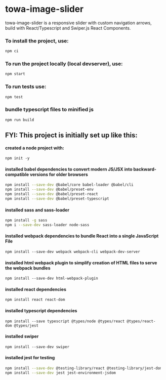 # towa-image-slider

towa-image-slider is a responsive slider with custom navigation arrows, build with React/Typescript and Swiper.js React Components.


### To install the project, use:
```bash
npm ci
```

### To run the project locally (local devserver), use:
```bash
npm start
```

### To run tests use:
```bash
npm test
```

### bundle typescript files to minified js
```bash
npm run build
```




## FYI: This project is initially set up like this:

#### created a node project with:
`npm init -y`

#### installed babel dependencies to convert modern JS/JSX into backward-compatible versions for older browsers
```bash
npm install --save-dev @babel/core babel-loader @babel/cli
npm install --save-dev @babel/preset-env
npm install --save-dev @babel/preset-react
npm install --save-dev @babel/preset-typescript
```

#### installed sass and sass-loader
```bash
npm install -g sass
npm i --save-dev sass-loader node-sass
```

#### installed webpack dependencies to bundle React into a single JavaScript File
`npm install --save-dev webpack webpack-cli webpack-dev-server`

#### installed html webpack plugin to simplify creation of HTML files to serve the webpack bundles
`npm install --save-dev html-webpack-plugin`

#### installed react dependencies
`npm install react react-dom`

#### installed typescript dependencies
`npm install --save typescript @types/node @types/react @types/react-dom @types/jest`

#### installed swiper
`npm install --save-dev swiper`

#### installed jest for testing 
```bash
npm install --save-dev @testing-library/react @testing-library/jest-dom @testing-library/dom
npm install --save-dev jest jest-environment-jsdom
```
